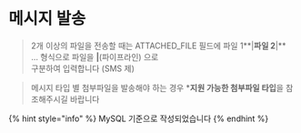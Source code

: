 # 메시지 발송

> 2개 이상의 파일을 전송할 때는 ATTACHED\_FILE 필드에 파일 1**|**파일 2**|** ... 형식으로 파일을 **|**(파이프라인) 으로 \
> 구분하여 입력합니다 (SMS 제)

> 메시지 타입 별 첨부파일을 발송해야 하는 경우 \***지원 가능한 첨부파일 타입**을 참조해주시길 바랍니다

{% hint style="info" %}
MySQL 기준으로 작성되었습니다
{% endhint %}
